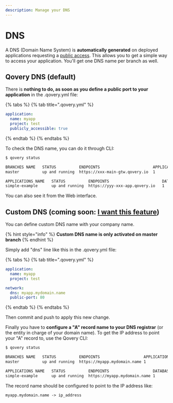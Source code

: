 ```yaml
---
description: Manage your DNS
---
```


# DNS

A DNS \(Domain Name System\) is **automatically generated** on deployed applications requesting a [public access](./#public-access). This allows you to get a simple way to access your application. You'll get one DNS name per branch as well.

## Qovery DNS \(default\)

There is **nothing to do, as soon as you define a public port to your application** in the .qovery.yml file:

{% tabs %}
{% tab title=".qovery.yml" %}
```yaml
application:
  name: myapp
  project: test
  publicly_accessible: true
```
{% endtab %}
{% endtabs %}

To check the DNS name, you can do it through CLI:

```bash
$ qovery status

BRANCHES NAME	STATUS        	ENDPOINTS                       APPLICATIONS	DATABASES	BROKERS	STORAGE 
master       	up and running	https://xxx-main-gtw.qovery.io	1           	1        	0      	0      	

APPLICATIONS NAME	STATUS        	ENDPOINTS                    	DATABASES	BROKERS	STORAGE 
simple-example   	up and running	https://yyy-xxx-app.qovery.io	1        	0      	0      	
```

You can also see it from the Web interface.

## Custom DNS \(coming soon: [I want this feature](https://roadmap.qovery.com/c/8-custom-domain)\)

You can define custom DNS name with your company name.

{% hint style="info" %}
**Custom DNS name is only activated on master branch**
{% endhint %}

Simply add "dns" line like this in the .qovery.yml file: 

{% tabs %}
{% tab title=".qovery.yml" %}
```yaml
application:
  name: myapp
  project: test

network:
  dns: myapp.mydomain.name
  public-port: 80
```
{% endtab %}
{% endtabs %}

Then commit and push to apply this new change.

Finally you have to **configure a "A" record name to your DNS registrar** \(or the entity in charge of your domain name\). To get the IP address to point your "A" record to, use the Qovery CLI:

```bash
$ qovery status

BRANCHES NAME	STATUS        	ENDPOINTS                   APPLICATIONS	DATABASES	BROKERS	STORAGE 
master       	up and running	https://myapp.mydomain.name	1           	1        	0      	0      	

APPLICATIONS NAME	STATUS        	ENDPOINTS                  	DATABASES	BROKERS	STORAGE 
simple-example   	up and running	https://myapp.mydomain.name	1        	0      	0      	

```

The record name should be configured to point to the IP address like:

`myapp.mydomain.name -> ip_address`



